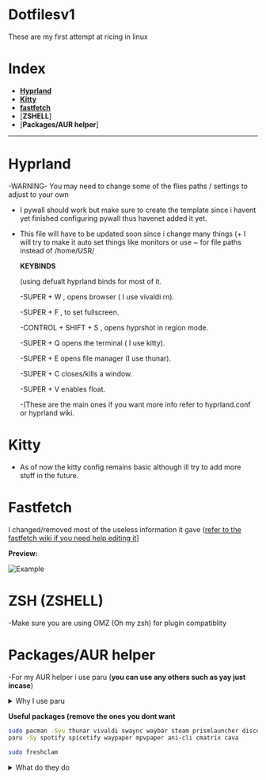 
# Dotfilesv1
These are my first attempt at ricing in linux 

# Index 
- [**Hyprland**](https://github.com/Sleepy-Z-z-z/Dotfilesv1?tab=readme-ov-file#hyprlandconf)
- [**Kitty**](https://github.com/Sleepy-Z-z-z/Dotfilesv1?tab=readme-ov-file#kitty)
- [**fastfetch**](https://github.com/Sleepy-Z-z-z/Dotfilesv1?tab=readme-ov-file#fastfetch)
- [**ZSHELL**]
- [**Packages/AUR helper**]
--------------------------------------------------------------
#  Hyprland
  -WARNING-
  You may need to change some of the flies paths / settings to adjust to your own
  - I pywall should work but make sure to create the template since i havent yet finished configuring pywall thus havenet added it      yet.
  - This file will have to be updated soon since i change many things (+ I will try to make it auto set things like monitors or use ~ for file paths instead of /home/USR/

    **KEYBINDS**

    (using defualt hyprland binds for most of it.

    -SUPER + W , opens browser ( I use vivaldi rn).
    
    -SUPER + F , to set fullscreen.
    
    -CONTROL + SHIFT + S , opens hyprshot in region mode.
    
    -SUPER + Q opens the terminal ( I use kitty).
    
    -SUPER + E opens file manager (I use thunar).
    
    -SUPER + C closes/kills a window.
    
    -SUPER + V enables float.
    
    -(These are the main ones if you want more info refer to hyprland.conf or hyprland wiki.
    
# Kitty
 - As of now the kitty config remains basic although ill try to add more stuff in the future.

# Fastfetch
 
 I changed/removed most of the useless information it gave ([refer to the fastfetch wiki if you need help editing it](https://github.com/fastfetch-cli/fastfetch/wiki/Configuration)]

**Preview:**
 
 ![Example](https://github.com/user-attachments/assets/81c2863a-ba8b-4de0-ac1f-b12dfdf88219)
# ZSH (ZSHELL)
-Make sure you are using OMZ (Oh my zsh) for plugin compatiblity

# Packages/AUR helper
-For my AUR helper i use paru (**you can use any others such as yay just incase**)
<details>
<summary> Why I use paru </summary>
There is 3 main reasons i use paru over yay:

  1. Its written in rust which is apparently faster 

  2. Its tells me more info abt the package (I think yay can do that too but you have to set it up )
  
  3.Paru is just fater to type since its different letters meaning i can just press them all at the same time

   (I just wanted to make a drop down sorry)
   </details>

   **Useful packages (remove the ones you dont want**
   
   ```bash
   sudo pacman -Syu thunar vivaldi swaync waybar steam prismlauncher discord yazi btop swww mpv wine zsh kitty nvim nwg-look unzip file-roller python-pywal clamav tty-clock pavucontrol fastfetch
   paru -Sy spotify spicetify waypaper mpvpaper ani-cli cmatrix cava  
   ```

   ```bash
  sudo freshclam
   ```
<details>
<summary>What do they do</summary>
  
   -thunar = file browser
   
   -vivaldi = browser
   
   -swaync = notification daemon
   
   -waybar = status bar
   
   -steam = steam 
   
   -prismlauncher = minecraft launcher
   
   -discord = messaging app
   
   -yazi = file browser but in terminal
   
   -btop = taskmanager/resource monitor
   
   -swww = wallpaper daemon
   
   -mpv = adds video compatibility
   
   -wine=adds "support" for windows programs
   
   -zsh = shell 
   
   -kitty = terminal simulator
   
   -nvim = text editor
   
   -nwg-look = helps change gtk app themes/icons etc
   
   -unzip = unzips files
   -file-roller = unzips other types of files like .rar .7z etc (+has a gui)
   
   -python-pywal = color theme creator 
   
   -clamav = basically antivirus
   
   -tty-clock = clock
   
   -pavucontrol = audio controls 

   -fastfetch = fastfetch (you can use neofetch if you want)
   
   -spotify = spotify
   
   -spicetify = spotify custumization tool
   
   -waypaper = wallpaper picker + makes things easier to manage and setup
   
   -mpvpaper = video wallpaper (it may cause performance issues)
   
   -ani-cli = watch anime
   
   -cmatix = cool matrix rain effect
   
   -cava = audio visualizer 
   
</details>
   
  
